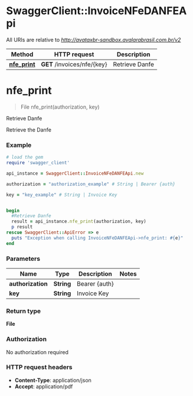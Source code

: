 # SwaggerClient::InvoiceNFeDANFEApi

All URIs are relative to *http://avataxbr-sandbox.avalarabrasil.com.br/v2*

Method | HTTP request | Description
------------- | ------------- | -------------
[**nfe_print**](InvoiceNFeDANFEApi.md#nfe_print) | **GET** /invoices/nfe/{key} | Retrieve Danfe


# **nfe_print**
> File nfe_print(authorization, key)

Retrieve Danfe

Retrieve the Danfe 

### Example
```ruby
# load the gem
require 'swagger_client'

api_instance = SwaggerClient::InvoiceNFeDANFEApi.new

authorization = "authorization_example" # String | Bearer {auth}

key = "key_example" # String | Invoice Key


begin
  #Retrieve Danfe
  result = api_instance.nfe_print(authorization, key)
  p result
rescue SwaggerClient::ApiError => e
  puts "Exception when calling InvoiceNFeDANFEApi->nfe_print: #{e}"
end
```

### Parameters

Name | Type | Description  | Notes
------------- | ------------- | ------------- | -------------
 **authorization** | **String**| Bearer {auth} | 
 **key** | **String**| Invoice Key | 

### Return type

**File**

### Authorization

No authorization required

### HTTP request headers

 - **Content-Type**: application/json
 - **Accept**: application/pdf



